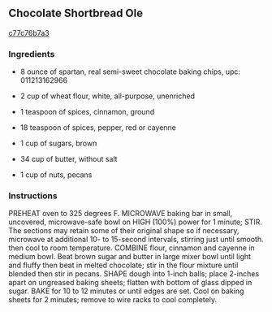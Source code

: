 ## Chocolate Shortbread Ole

[c77c76b7a3](http://www.food.com/recipe/chocolate-shortbread-ol-210812)

### Ingredients

 - 8 ounce of spartan, real semi-sweet chocolate baking chips, upc: 011213162966

 - 2 cup of wheat flour, white, all-purpose, unenriched

 - 1 teaspoon of spices, cinnamon, ground

 - 18 teaspoon of spices, pepper, red or cayenne

 - 1 cup of sugars, brown

 - 34 cup of butter, without salt

 - 1 cup of nuts, pecans

### Instructions

PREHEAT oven to 325 degrees F. MICROWAVE baking bar in small, uncovered, microwave-safe bowl on HIGH (100%) power for 1 minute; STIR. The sections may retain some of their original shape so if necessary, microwave at additional 10- to 15-second intervals, stirring just until smooth. then cool to room temperature. COMBINE flour, cinnamon and cayenne in medium bowl. Beat brown sugar and butter in large mixer bowl until light and fluffy then beat in melted chocolate; stir in the flour mixture until blended then stir in pecans. SHAPE dough into 1-inch balls; place 2-inches apart on ungreased baking sheets; flatten with bottom of glass dipped in sugar. BAKE for 10 to 12 minutes or until edges are set. Cool on baking sheets for 2 minutes; remove to wire racks to cool completely.